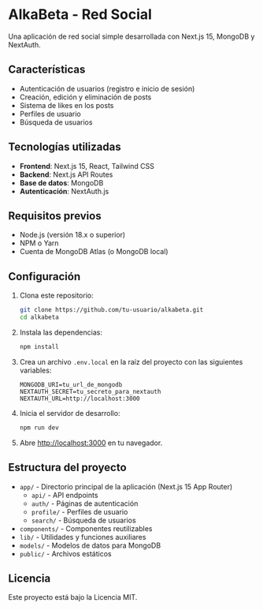 # AlkaBeta - Red Social

Una aplicación de red social simple desarrollada con Next.js 15, MongoDB y NextAuth.

## Características

- Autenticación de usuarios (registro e inicio de sesión)
- Creación, edición y eliminación de posts
- Sistema de likes en los posts
- Perfiles de usuario
- Búsqueda de usuarios

## Tecnologías utilizadas

- **Frontend**: Next.js 15, React, Tailwind CSS
- **Backend**: Next.js API Routes
- **Base de datos**: MongoDB
- **Autenticación**: NextAuth.js

## Requisitos previos

- Node.js (versión 18.x o superior)
- NPM o Yarn
- Cuenta de MongoDB Atlas (o MongoDB local)

## Configuración

1. Clona este repositorio:
   ```bash
   git clone https://github.com/tu-usuario/alkabeta.git
   cd alkabeta
   ```

2. Instala las dependencias:
   ```bash
   npm install
   ```

3. Crea un archivo `.env.local` en la raíz del proyecto con las siguientes variables:
   ```
   MONGODB_URI=tu_url_de_mongodb
   NEXTAUTH_SECRET=tu_secreto_para_nextauth
   NEXTAUTH_URL=http://localhost:3000
   ```

4. Inicia el servidor de desarrollo:
   ```bash
   npm run dev
   ```

5. Abre [http://localhost:3000](http://localhost:3000) en tu navegador.

## Estructura del proyecto

- `app/` - Directorio principal de la aplicación (Next.js 15 App Router)
  - `api/` - API endpoints
  - `auth/` - Páginas de autenticación
  - `profile/` - Perfiles de usuario
  - `search/` - Búsqueda de usuarios
- `components/` - Componentes reutilizables
- `lib/` - Utilidades y funciones auxiliares
- `models/` - Modelos de datos para MongoDB
- `public/` - Archivos estáticos

## Licencia

Este proyecto está bajo la Licencia MIT.
